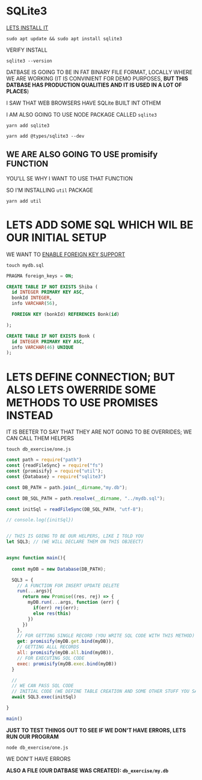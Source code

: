 # SQLite3

[LETS INSTALL IT](https://www.digitalocean.com/community/tutorials/how-to-install-and-use-sqlite-on-ubuntu-20-04)

```
sudo apt update && sudo apt install sqlite3
```

VERIFY INSTALL

```
sqlite3 --version
```

DATBASE IS GOING TO BE IN FAT BINARY FILE FORMAT, LOCALLY WHERE WE ARE WORKING (IT IS CONVINIENT FOR DEMO PURPOSES, **BUT THIS DATBASE HAS PRODUCTION QUALITIES AND IT IS USED IN A LOT OF PLACES**)

I SAW THAT WEB BROWSERS HAVE SQLite BUILT INT OTHEM

I AM ALSO GOING TO USE NODE PACKAGE CALLED `sqlite3`

```
yarn add sqlite3
```

```
yarn add @types/sqlite3 --dev
```

## WE ARE ALSO GOING TO USE promisify FUNCTION

YOU'LL SE WHY I WANT TO USE THAT FUNCTION

SO I'M INSTALLING `util` PACKAGE

```
yarn add util
```

# LETS ADD SOME SQL WHICH WIL BE OUR INITIAL SETUP

WE WANT TO [ENABLE FOREIGN KEY SUPPORT](https://www.sqlite.org/foreignkeys.html#fk_enable)

```
touch mydb.sql
```

```sql
PRAGMA foreign_keys = ON;

CREATE TABLE IF NOT EXISTS Shiba (
  id INTEGER PRIMARY KEY ASC,
  bonkId INTEGER,
  info VARCHAR(56),

  FOREIGN KEY (bonkId) REFERENCES Bonk(id)

);

CREATE TABLE IF NOT EXISTS Bonk (
  id INTEGER PRIMARY KEY ASC,
  info VARCHAR(46) UNIQUE
);
```

# LETS DEFINE CONNECTION; BUT ALSO LETS OWERRIDE SOME METHODS TO USE PROMISES INSTEAD

IT IS BEETER TO SAY THAT THEY ARE NOT GOING TO BE OVERRIDES; WE CAN CALL THEM HELPERS

```
touch db_exercise/one.js
```

```js
const path = require("path")
const {readFileSync} = require("fs")
const {promisify} = require("util");
const {Database} = require("sqlite3")

const DB_PATH = path.join(__dirname,"my.db");

const DB_SQL_PATH = path.resolve(__dirname, "../mydb.sql");

const initSql = readFileSync(DB_SQL_PATH, "utf-8");

// console.log({initSql})


// THIS IS GOING TO BE OUR HELPERS, LIKE I TOLD YOU
let SQL3; // (WE WILL DECLARE THEM ON THIS OBJEECT)


async function main(){
  
  const myDB = new Database(DB_PATH);

  SQL3 = {
    // A FUNCTION FOR INSERT UPDATE DELETE
    run(...args){
      return new Promise((res, rej) => {
        myDB.run(...args, function (err) {
          if(err) rej(err);
          else res(this)
        })
      })
    },
    // FOR GETTING SINGLE RECORD (YOU WRITE SQL CODE WITH THIS METHOD)
    get: promisify(myDB.get.bind(myDB)),
    // GETTING ALLL RECORDS
    all: promisify(myDB.all.bind(myDB)),
    // FOR EXECUTING SQL CODE
    exec: promisify(myDB.exec.bind(myDB))
  }

  // 
  // WE CAN PASS SQL CODE
  // INITIAL CODE (WE DEFINE TABLE CREATION AND SOME OTHER STUFF YOU SAW)
  await SQL3.exec(initSql)

}

main()

```

**JUST TO TEST THINGS OUT TO SEE IF WE DON'T HAVE ERRORS, LETS RUN OUR PROGRAM**

```
node db_exercise/one.js
```

WE DON'T HAVE ERRORS

**ALSO A FILE (OUR DATBASE WAS CREATED): `db_exercise/my.db`**
